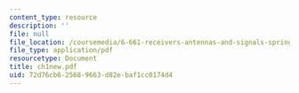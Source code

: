 ```yaml
---
content_type: resource
description: ''
file: null
file_location: /coursemedia/6-661-receivers-antennas-and-signals-spring-2003/72d76cb625689663d82ebaf1cc0174d4_ch1new.pdf
file_type: application/pdf
resourcetype: Document
title: ch1new.pdf
uid: 72d76cb6-2568-9663-d82e-baf1cc0174d4
---
```

